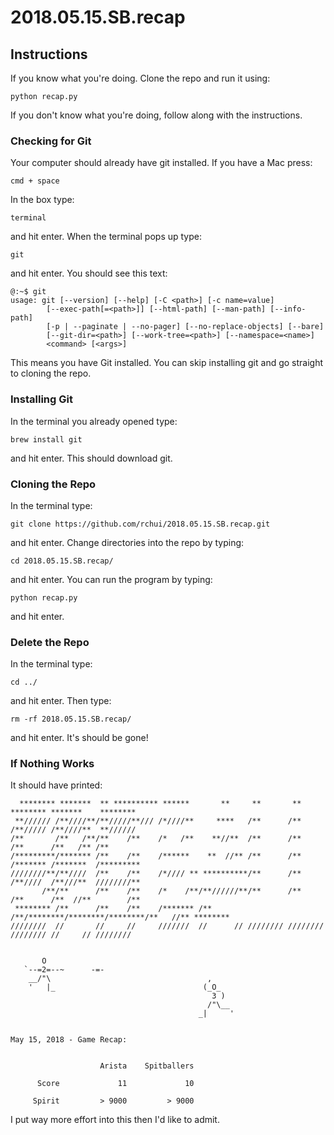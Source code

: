 # 2018.05.15.SB.recap

## Instructions
If you know what you're doing. Clone the repo and run it using:

    python recap.py

If you don't know what you're doing, follow along with the instructions.

### Checking for Git
Your computer should already have git installed. If you have a Mac press:

    cmd + space

In the box type:

    terminal

and hit enter. When the terminal pops up type:

    git

and hit enter. You should see this text:

    @:~$ git
    usage: git [--version] [--help] [-C <path>] [-c name=value]
            [--exec-path[=<path>]] [--html-path] [--man-path] [--info-path]
            [-p | --paginate | --no-pager] [--no-replace-objects] [--bare]
            [--git-dir=<path>] [--work-tree=<path>] [--namespace=<name>]
            <command> [<args>]

This means you have Git installed. You can skip installing git and go straight to cloning the repo.

### Installing Git
In the terminal you already opened type:

    brew install git

and hit enter. This should download git.

### Cloning the Repo
In the terminal type:

    git clone https://github.com/rchui/2018.05.15.SB.recap.git

and hit enter. Change directories into the repo by typing:

    cd 2018.05.15.SB.recap/

and hit enter. You can run the program by typing:

    python recap.py

and hit enter.

### Delete the Repo
In the terminal type:

    cd ../

and hit enter. Then type:

    rm -rf 2018.05.15.SB.recap/

and hit enter. It's should be gone!

### If Nothing Works
It should have printed:

      ******** *******  ** ********** ******       **     **       **       ******** *******    ********
     **////// /**////**/**/////**/// /*////**     ****   /**      /**      /**///// /**////**  **////// 
    /**       /**   /**/**    /**    /*   /**    **//**  /**      /**      /**      /**   /** /**       
    /*********/******* /**    /**    /******    **  //** /**      /**      /******* /*******  /*********
    ////////**/**////  /**    /**    /*//// ** **********/**      /**      /**////  /**///**  ////////**
           /**/**      /**    /**    /*    /**/**//////**/**      /**      /**      /**  //**        /**
     ******** /**      /**    /**    /******* /**     /**/********/********/********/**   //** ******** 
    ////////  //       //     //     ///////  //      // //////// //////// //////// //     // ////////  


           O
       `--=2=--~      -=-
        __/"\                                   ,
        '   |_                                 (_O_
                                                 3 )
                                                /"\__
                                              _|     '


    May 15, 2018 - Game Recap:


                        Arista    Spitballers

          Score             11             10

         Spirit         > 9000         > 9000

I put way more effort into this then I'd like to admit.